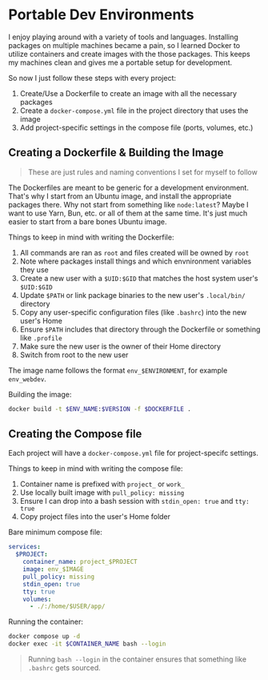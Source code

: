 # Portable Dev Environments

I enjoy playing around with a variety of tools and languages. Installing packages on multiple machines
became a pain, so I learned Docker to utilize containers and create images with the those packages. This
keeps my machines clean and gives me a portable setup for development.

So now I just follow these steps with every project:

1. Create/Use a Dockerfile to create an image with all the necessary packages
1. Create a `docker-compose.yml` file in the project directory that uses the image
1. Add project-specific settings in the compose file (ports, volumes, etc.)


## Creating a Dockerfile & Building the Image

> These are just rules and naming conventions I set for myself to follow

The Dockerfiles are meant to be generic for a development environment. That's why I start from an Ubuntu image,
and install the appropriate packages there. Why not start from something like `node:latest`? Maybe I want to use
Yarn, Bun, etc. or all of them at the same time. It's just much easier to start from a bare bones Ubuntu image.

Things to keep in mind with writing the Dockerfile:

1. All commands are ran as `root` and files created will be owned by `root`
1. Note where packages install things and which envnironment variables they use
1. Create a new user with a `$UID:$GID` that matches the host system user's `$UID:$GID`
1. Update `$PATH` or link package binaries to the new user's `.local/bin/` directory
1. Copy any user-specific configuration files (like `.bashrc`) into the new user's Home
1. Ensure `$PATH` includes that directory through the Dockerfile or something like `.profile`
1. Make sure the new user is the owner of their Home directory
1. Switch from root to the new user

The image name follows the format `env_$ENVIRONMENT`, for example `env_webdev`.

Building the image:

```sh
docker build -t $ENV_NAME:$VERSION -f $DOCKERFILE .
```

## Creating the Compose file

Each project will have a `docker-compose.yml` file for project-specifc settings.

Things to keep in mind with writing the compose file:

1. Container name is prefixed with `project_` or `work_`
1. Use locally built image with `pull_policy: missing`
1. Ensure I can drop into a bash session with `stdin_open: true` and `tty: true`
1. Copy project files into the user's Home folder

Bare minimum compose file:
```yml
services:
  $PROJECT:
    container_name: project_$PROJECT
    image: env_$IMAGE
    pull_policy: missing
    stdin_open: true
    tty: true
    volumes:
      - ./:/home/$USER/app/
```

Running the container:

```sh
docker compose up -d
docker exec -it $CONTAINER_NAME bash --login 
```

> Running `bash --login` in the container ensures that something like `.bashrc` gets sourced.

